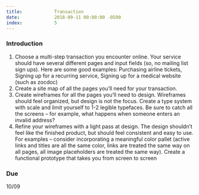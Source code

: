 ```yaml
---
title:            Transaction
date:             2018-09-11 00:00:00 -0500
index:            5
---
```



### Introduction

1. Choose a multi-step transaction you encounter online. Your service should have several different pages and input fields (so, no mailing list sign ups). Here are some good examples: Purchasing airline tickets, Signing up for a recurring service, Signing up for a medical website (such as zocdoc)
2. Create a site map of all the pages you’ll need for your transaction.
3. Create wireframes for all the pages you’ll need to design. Wireframes should feel organized, but design is not the focus. Create a type system with scale and limit yourself to 1-2 legible typefaces. Be sure to catch all the screens – for example, what happens when someone enters an invalid address?
4. Refine your wireframes with a light pass at design. The design shouldn’t feel like the finished product, but should feel consistent and easy to use. For examples – consider incorporating a meaningful color pallet (active links and titles are all the same color, links are treated the same way on all pages, all image placeholders are treated the same way). Create a functional prototype that takes you from screen to screen


### Due
10/09
